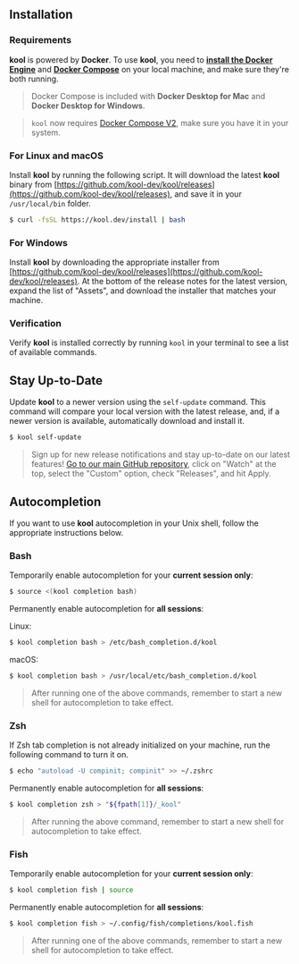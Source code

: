## Installation

### Requirements

**kool** is powered by **Docker**. To use **kool**, you need to **[install the Docker Engine](https://docs.docker.com/get-docker/)** and **[Docker Compose](https://docs.docker.com/compose/install/)** on your local machine, and make sure they're both running.

> Docker Compose is included with **Docker Desktop for Mac** and **Docker Desktop for Windows**.

> `kool` now requires [Docker Compose V2](https://docs.docker.com/compose/install/), make sure you have it in your system.

### For Linux and macOS

Install **kool** by running the following script. It will download the latest **kool** binary from [https://github.com/kool-dev/kool/releases](https://github.com/kool-dev/kool/releases), and save it in your `/usr/local/bin` folder.

```bash
$ curl -fsSL https://kool.dev/install | bash
```

### For Windows

Install **kool** by downloading the appropriate installer from [https://github.com/kool-dev/kool/releases](https://github.com/kool-dev/kool/releases). At the bottom of the release notes for the latest version, expand the list of "Assets", and download the installer that matches your machine.

### Verification

Verify **kool** is installed correctly by running `kool` in your terminal to see a list of available commands.

## Stay Up-to-Date

Update **kool** to a newer version using the `self-update` command. This command will compare your local version with the latest release, and, if a newer version is available, automatically download and install it.

```bash
$ kool self-update
```

> Sign up for new release notifications and stay up-to-date on our latest features! [Go to our main GitHub repository](https://github.com/kool-dev/kool), click on "Watch" at the top, select the "Custom" option, check "Releases", and hit Apply.

## Autocompletion

If you want to use **kool** autocompletion in your Unix shell, follow the appropriate instructions below.

### Bash

Temporarily enable autocompletion for your **current session only**:

```bash
$ source <(kool completion bash)
```

Permanently enable autocompletion for **all sessions**:

Linux:

```bash
$ kool completion bash > /etc/bash_completion.d/kool
```

macOS:

```bash
$ kool completion bash > /usr/local/etc/bash_completion.d/kool
```

> After running one of the above commands, remember to start a new shell for autocompletion to take effect.

### Zsh

If Zsh tab completion is not already initialized on your machine, run the following command to turn it on.

```bash
$ echo "autoload -U compinit; compinit" >> ~/.zshrc
```

Permanently enable autocompletion for **all sessions**:

```bash
$ kool completion zsh > "${fpath[1]}/_kool"
```

> After running the above command, remember to start a new shell for autocompletion to take effect.

### Fish

Temporarily enable autocompletion for your **current session only**:

```bash
$ kool completion fish | source
```

Permanently enable autocompletion for **all sessions**:

```bash
$ kool completion fish > ~/.config/fish/completions/kool.fish
```

> After running one of the above commands, remember to start a new shell for autocompletion to take effect.
